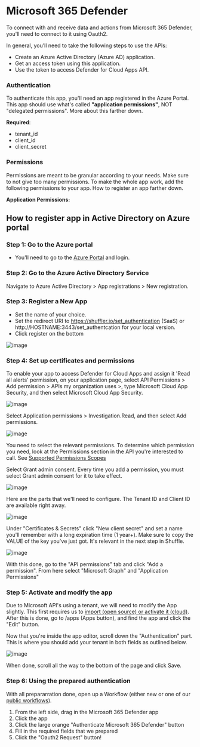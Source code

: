 # Microsoft 365 Defender

To connect with and receive data and actions from Microsoft 365 Defender, you'll need to connect to it using Oauth2. 

In general, you’ll need to take the following steps to use the APIs:

- Create an Azure Active Directory (Azure AD) application.
- Get an access token using this application.
- Use the token to access Defender for Cloud Apps API.

### Authentication
To authenticate this app, you'll need an app registered in the Azure Portal. This app should use what's called **"application permissions"**, NOT "delegated permissions". More about this farther down. 

**Required**:
- tenant_id
- client_id
- client_secret

### Permissions 
Permissions are meant to be granular according to your needs. Make sure to not give too many permissions. To make the whole app work, add the following permissions to your app. How to register an app farther down.

**Application Permissions:** 

## How to register app in Active Directory on Azure portal

### Step 1: Go to the Azure portal

 - You'll need to go to the [Azure Portal](https://portal.azure.com/#blade/Microsoft_AAD_RegisteredApps/ApplicationsListBlade) and login.

### Step 2: Go to the Azure Active Directory Service

 Navigate to Azure Active Directory > App registrations > New registration.


### Step 3: Register a New App

- Set the name of your choice.
- Set the redirect URI to https://shuffler.io/set_authentication (SaaS) or http://HOSTNAME:3443/set_authentcation for your local version.
- Click register on the bottom

![image](https://github.com/Shuffle/openapi-apps/assets/31187099/d48dd53b-93cb-47ae-bbb6-6811c40b8db4)


### Step 4: Set up certificates and permissions     

To enable your app to access Defender for Cloud Apps and assign it 'Read all alerts' permission, on your application page, select API Permissions > Add permission > APIs my organization uses >, type Microsoft Cloud App Security, and then select Microsoft Cloud App Security.

![image](https://github.com/Shuffle/openapi-apps/assets/31187099/28a83595-0cee-44fd-80cf-ce72ab51bdb7)


Select Application permissions > Investigation.Read, and then select Add permissions.

![image](https://github.com/Shuffle/openapi-apps/assets/31187099/cf379100-30bd-44c3-b658-6bf773bbb885)


You need to select the relevant permissions. To determine which permission you need, look at the Permissions section in the API you're interested to call. See [Supported Permissions Scopes](https://learn.microsoft.com/en-us/defender-cloud-apps/api-authentication-application#supported-permission-scopes)

Select Grant admin consent. Every time you add a permission, you must select Grant admin consent for it to take effect.

![image](https://github.com/Shuffle/openapi-apps/assets/31187099/37630f62-72e9-4da4-b680-88499c69d756)


Here are the parts that we'll need to configure. The Tenant ID and Client ID are available right away. 

![image](https://user-images.githubusercontent.com/5719530/181117491-cd5d242f-b2db-4b5c-bcf5-57c6a08a3e27.png)

Under "Certificates & Secrets" click "New client secret" and set a name you'll remember with a long expiration time (1 year+). Make sure to copy the VALUE of the key you've just got. It's relevant in the next step in Shuffle.

![image](https://user-images.githubusercontent.com/5719530/181117696-59125d90-b28d-481f-aed4-ad51b4def809.png)

With this done, go to the "API permissions" tab and click "Add a permission". From here select "Microsoft Graph" and "Application Permissions"

### Step 5: Activate and modify the app
Due to Microsoft API's using a tenant, we will need to modify the App slightly. This first requires us to [import (open source) or activate it (cloud)](https://shuffler.io/apps/d71641a57deeee8149df99080adebeb7). After this is done, go to /apps (Apps button), and find the app and click the "Edit" button.

Now that you're inside the app editor, scroll down the "Authentication" part. This is where you should add your tenant in both fields as outlined below.

![image](https://user-images.githubusercontent.com/5719530/181118637-90e65bb7-7aea-434c-a79c-30d599baa038.png)

When done, scroll all the way to the bottom of the page and click Save.

### Step 6: Using the prepared authentication
With all prepararration done, open up a Workflow (either new or one of our [public workflows](https://shuffler.io/workflows/828c3d2d-475b-454c-a6af-a241e708f0c7)). 

1. From the left side, drag in the Microsoft 365 Defender app
2. Click the app
3. Click the large orange "Authenticate Microsoft 365 Defender" button
4. Fill in the required fields that we prepared
5. Click the "Oauth2 Request" button!
